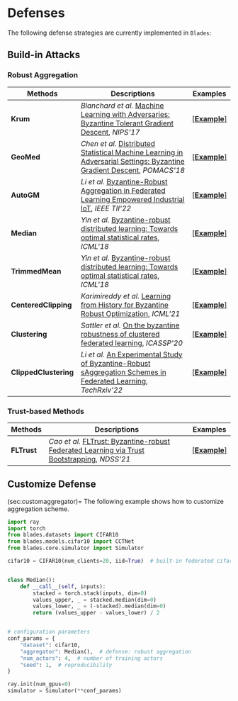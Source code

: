 # Defenses

The following defense strategies are currently implemented in `Blades`:

## Build-in Attacks

### Robust Aggregation

| Methods               | Descriptions                                                                                                                                                                                                                                               | Examples                                                                                                        |
| --------------------- | ---------------------------------------------------------------------------------------------------------------------------------------------------------------------------------------------------------------------------------------------------------- | --------------------------------------------------------------------------------------------------------------- |
| **Krum**              | *Blanchard et al.* [Machine Learning with Adversaries: Byzantine Tolerant Gradient Descent](https://proceedings.neurips.cc/paper/2017/hash/f4b9ec30ad9f68f89b29639786cb62ef-Abstract.html), *NIPS'17*                                                      | [\[**Example**\]](https://github.com/bladesteam/blades/blob/master/src/blades/aggregators/krum.py)              |
| **GeoMed**            | *Chen et al.* [Distributed Statistical Machine Learning in Adversarial Settings: Byzantine Gradient Descent](https://arxiv.org/abs/1705.05491), *POMACS'18*                                                                                                | [\[**Example**\]](https://github.com/bladesteam/blades/blob/master/src/blades/aggregators/geomed.py)            |
| **AutoGM**            | *Li et al.* [Byzantine-Robust Aggregation in Federated Learning Empowered Industrial IoT](https://ieeexplore.ieee.org/abstract/document/9614992), *IEEE TII'22*                                                                                            | [\[**Example**\]](https://github.com/bladesteam/blades/blob/master/src/blades/aggregators/autogm.py)            |
| **Median**            | *Yin et al.* [Byzantine-robust distributed learning: Towards optimal statistical rates](https://proceedings.mlr.press/v80/yin18a), *ICML'18*                                                                                                               | [\[**Example**\]](https://github.com/bladesteam/blades/blob/master/src/blades/aggregators/median.py)            |
| **TrimmedMean**       | *Yin et al.* [Byzantine-robust distributed learning: Towards optimal statistical rates](https://proceedings.mlr.press/v80/yin18a), *ICML'18*                                                                                                               | [\[**Example**\]](https://github.com/bladesteam/blades/blob/master/src/blades/aggregators/trimmedmean.py)       |
| **CenteredClipping**  | *Karimireddy et al.* [Learning from History for Byzantine Robust Optimization](http://proceedings.mlr.press/v139/karimireddy21a.html), *ICML'21*                                                                                                           | [\[**Example**\]](https://github.com/bladesteam/blades/blob/master/src/blades/aggregators/centeredclipping.py)  |
| **Clustering**        | *Sattler et al.* [On the byzantine robustness of clustered federated learning](https://ieeexplore.ieee.org/abstract/document/9054676), *ICASSP'20*                                                                                                         | [\[**Example**\]](https://github.com/bladesteam/blades/blob/master/src/blades/aggregators/clustering.py)        |
| **ClippedClustering** | *Li et al.* [An Experimental Study of Byzantine-Robust sAggregation Schemes in Federated Learning](https://www.techrxiv.org/articles/preprint/An_Experimental_Study_of_Byzantine-Robust_Aggregation_Schemes_in_Federated_Learning/19560325), *TechRxiv'22* | [\[**Example**\]](https://github.com/bladesteam/blades/blob/master/src/blades/aggregators/clippedclustering.py) |

### Trust-based Methods

| Methods     | Descriptions                                                                                                                     | Examples                                                                                              |
| ----------- | -------------------------------------------------------------------------------------------------------------------------------- | ----------------------------------------------------------------------------------------------------- |
| **FLTrust** | *Cao et al.* [FLTrust: Byzantine-robust Federated Learning via Trust Bootstrapping](https://arxiv.org/abs/2012.13995), *NDSS'21* | [\[**Example**\]](https://github.com/bladesteam/blades/blob/master/src/blades/aggregators/fltrust.py) |

## Customize Defense

(sec:customaggregator)=
The following example shows how to customize aggregation scheme.

```python
import ray
import torch
from blades.datasets import CIFAR10
from blades.models.cifar10 import CCTNet
from blades.core.simulator import Simulator

cifar10 = CIFAR10(num_clients=20, iid=True)  # built-in federated cifar10 dataset


class Median():
    def __call__(self, inputs):
        stacked = torch.stack(inputs, dim=0)
        values_upper, _ = stacked.median(dim=0)
        values_lower, _ = (-stacked).median(dim=0)
        return (values_upper - values_lower) / 2


# configuration parameters
conf_params = {
    "dataset": cifar10,
    "aggregator": Median(),  # defense: robust aggregation
    "num_actors": 4,  # number of training actors
    "seed": 1,  # reproducibility
}

ray.init(num_gpus=0)
simulator = Simulator(**conf_params)
```
